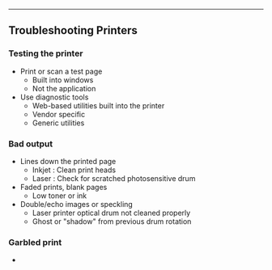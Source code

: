 
---

## Troubleshooting Printers

### Testing the printer
- Print or scan a test page
	- Built into windows
	- Not the application
- Use diagnostic tools
	- Web-based utilities built into the printer
	- Vendor specific
	- Generic utilities

### Bad output
- Lines down the printed page
	- Inkjet : Clean print heads
	- Laser : Check for scratched photosensitive drum
- Faded prints, blank pages
	- Low toner or ink
- Double/echo images or speckling
	- Laser printer optical drum not cleaned properly
	- Ghost or "shadow" from previous drum rotation

### Garbled print
- 